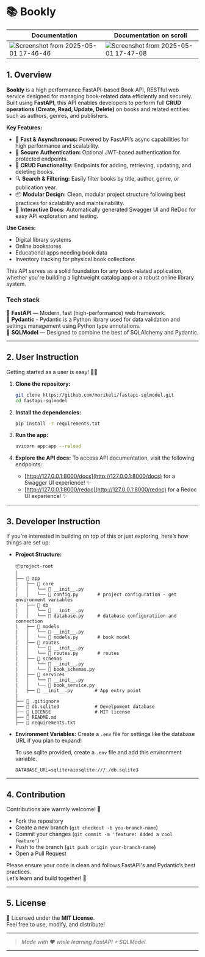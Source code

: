 # **📚 Bookly**

| Documentation | Documentation on scroll |
| ------------- | ----------------------- |
| ![Screenshot from 2025-05-01 17-46-46](https://github.com/user-attachments/assets/f2910e29-f2c0-4cd6-a0f9-2e599e18fe48) | ![Screenshot from 2025-05-01 17-47-08](https://github.com/user-attachments/assets/d37543a0-05ef-4a82-8a7d-06d20fc85818) |


## 1. Overview

**Bookly** is a high performance FastAPI-based Book API, RESTful web service designed for managing book-related data efficiently and securely. Built using **FastAPI**, this API enables developers to perform full **CRUD operations (Create, Read, Update, Delete)** on books and related entities such as authors, genres, and publishers.

**Key Features:**

- 🚀 **Fast & Asynchronous:** Powered by FastAPI’s async capabilities for high performance and scalability.
- 🔐 **Secure Authentication:** Optional JWT-based authentication for protected endpoints.
- 🧾 **CRUD Functionality:** Endpoints for adding, retrieving, updating, and deleting books.
- 🔍 **Search & Filtering:** Easily filter books by title, author, genre, or publication year.
- 📦 **Modular Design:** Clean, modular project structure following best practices for scalability and maintainability.
- 📄 **Interactive Docs:** Automatically generated Swagger UI and ReDoc for easy API exploration and testing.

**Use Cases:**

- Digital library systems
- Online bookstores
- Educational apps needing book data
- Inventory tracking for physical book collections

This API serves as a solid foundation for any book-related application, whether you're building a lightweight catalog app or a robust online library system.

### Tech stack

🔹 **FastAPI** — Modern, fast (high-performance) web framework.  
🔹 **Pydantic** - Pydantic is a Python library used for data validation and settings management using Python type annotations.  
🔹 **SQLModel** — Designed to combine the best of SQLAlchemy and Pydantic.

---

## 2. User Instruction

Getting started as a user is easy! 🧑‍💻

1. **Clone the repository:**
   ```bash
   git clone https://github.com/morikeli/fastapi-sqlmodel.git
   cd fastapi-sqlmodel
   ```

2. **Install the dependencies:**
   ```bash
   pip install -r requirements.txt
   ```

3. **Run the app:**
   ```bash
   uvicorn app:app --reload
   ```

4. **Explore the API docs:**
   To access API documentation, visit the following endpoints:
   - [http://127.0.0.1:8000/docs](http://127.0.0.1:8000/docs) for a Swagger UI experience! ✨
   - [http://127.0.0.1:8000/redoc](http://127.0.0.1:8000/redoc) for a Redoc UI experience! ✨
---

## 3. Developer Instruction

If you're interested in building on top of this or just exploring, here’s how things are set up:

- **Project Structure:**
  ```
  📦project-root
  │
  ├── 📄 app
  |   ├── 📄 core
  |   │   └── 📄 __init__.py
  |   │   └── 📄 config.py       # project configuration - get environment variables
  |   ├── 📄 db
  |   │   └── 📄 __init__.py
  |   │   └── 📄 database.py     # database configuratiion and connection
  |   ├── 📄 models
  |   │   └── 📄 __init__.py
  |   │   └── 📄 models.py       # book model 
  |   ├── 📄 routes
  |   │   └── 📄 __init__.py
  |   │   └── 📄 routes.py       # routes
  |   ├── 📄 schemas
  |   │   └── 📄 __init__.py
  |   │   └── 📄 book_schemas.py
  |   ├── 📄 services
  |   │   └── 📄 __init__.py
  |   │   └── 📄 book_service.py
  |   ├── 📄 __init__.py        # App entry point
  |
  ├── 📄 .gitignore
  ├── 📄 db.sqlite3             # Develpoment database
  ├── 📄 LICENSE                # MIT license
  ├── 📄 README.md
  ├── 📄 requirements.txt
  ```

- **Environment Variables:**
  Create a `.env` file for settings like the database URL if you plan to expand!

  To use sqlite provided, create a `.env` file and add this environment variable.

  ```env
  DATABASE_URL=sqlite+aiosqlite:///./db.sqlite3
  ```
---

## 4. Contribution

Contributions are warmly welcome! 🌟

- Fork the repository
- Create a new branch (`git checkout -b you-branch-name`)
- Commit your changes (`git commit -m 'feature: Added a cool feature'`)
- Push to the branch (`git push origin your-branch-name`)
- Open a Pull Request

Please ensure your code is clean and follows FastAPI's and Pydantic’s best practices.  
Let’s learn and build together! 🤝

---

## 5. License

📝 Licensed under the **MIT License**.  
Feel free to use, modify, and distribute!

---

> _Made with ❤️ while learning FastAPI + SQLModel._

---
